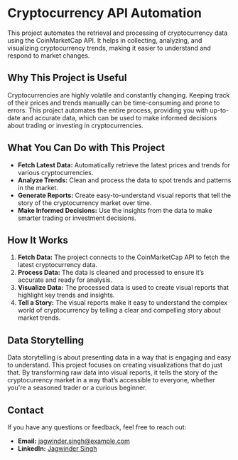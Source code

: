 # Cryptocurrency API Automation

This project automates the retrieval and processing of cryptocurrency data using the CoinMarketCap API. It helps in collecting, analyzing, and visualizing cryptocurrency trends, making it easier to understand and respond to market changes.

## Why This Project is Useful

Cryptocurrencies are highly volatile and constantly changing. Keeping track of their prices and trends manually can be time-consuming and prone to errors. This project automates the entire process, providing you with up-to-date and accurate data, which can be used to make informed decisions about trading or investing in cryptocurrencies.

## What You Can Do with This Project

- **Fetch Latest Data:** Automatically retrieve the latest prices and trends for various cryptocurrencies.
- **Analyze Trends:** Clean and process the data to spot trends and patterns in the market.
- **Generate Reports:** Create easy-to-understand visual reports that tell the story of the cryptocurrency market over time.
- **Make Informed Decisions:** Use the insights from the data to make smarter trading or investment decisions.

## How It Works

1. **Fetch Data:** The project connects to the CoinMarketCap API to fetch the latest cryptocurrency data.
2. **Process Data:** The data is cleaned and processed to ensure it’s accurate and ready for analysis.
3. **Visualize Data:** The processed data is used to create visual reports that highlight key trends and insights.
4. **Tell a Story:** The visual reports make it easy to understand the complex world of cryptocurrency by telling a clear and compelling story about market trends.

## Data Storytelling

Data storytelling is about presenting data in a way that is engaging and easy to understand. This project focuses on creating visualizations that do just that. By transforming raw data into visual reports, it tells the story of the cryptocurrency market in a way that’s accessible to everyone, whether you're a seasoned trader or a curious beginner.

## Contact

If you have any questions or feedback, feel free to reach out:

- **Email:** jagwinder.singh@example.com
- **LinkedIn:** [Jagwinder Singh](http://www.linkedin.com/in/jagwinder-singh-76b4411a3)
